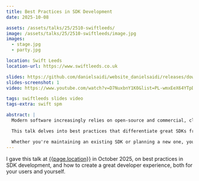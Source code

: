 ```yaml
---
title: Best Practices in SDK Development
date: 2025-10-08

assets: /assets/talks/25/2510-swiftleeds/
image: /assets/talks/25/2510-swiftleeds/image.jpg
images:
  - stage.jpg
  - party.jpg

location: Swift Leeds
location-url: https://www.swiftleeds.co.uk

slides: https://github.com/danielsaidi/website_danielsaidi/releases/download/talks/2510-SwiftLeeds-Slides.pdf
slides-screenshot: 1
video: https://www.youtube.com/watch?v=D7NuxbnY1K0&list=PL-wmxEeX64YTpDbpfszWMV76oZZO3wxZH&index=14

tags: swiftleeds slides video
tags-extra: swift spm

abstract: |  
  Modern software increasingly relies on open-source and commercial, closed-source libraries, yet creating a maintainable, developer-friendly SDK remains a challenge.

  This talk delves into best practices that differentiate great SDKs from good ones, and explores many critical aspects of SDK development. We'll look at how to design intuitive APIs and structure the API surface for discoverability, and how to create a system design that scales over time, with tests that ensure SDK and API reliability. We'll also cover DocC, semantic versioning, and deprecations.

  Whether you're maintaining an existing SDK or planning a new one, you'll walk away with insights to create SDKs that developers trust and enjoy using.
---
```


I gave this talk at [{{page.location}}]({{page.location-url}}) in October 2025, on best practices in SDK development, and how to create a great developer experience, both for your users and yourself.